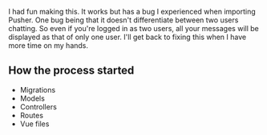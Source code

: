 I had fun making this. It works but has a bug I experienced when importing Pusher. One bug being that it doesn't differentiate between two users chatting. So even if you're logged in as two users, all your messages will be displayed as that of only one user. I'll get back to fixing this when I have more time on my hands.



## How the process started
 - Migrations
 - Models
 - Controllers
 - Routes
 - Vue files
